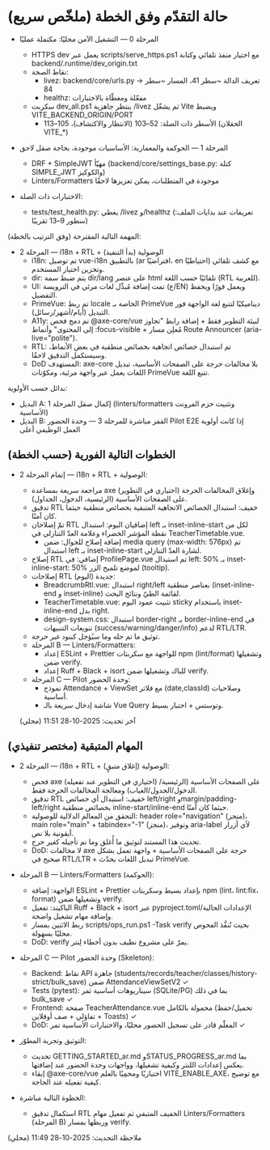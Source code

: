 # حالة التقدّم وفق الخطة (ملخّص سريع)

- المرحلة 0 — التشغيل الآمن محليًا: مكتملة عمليًا
  - HTTPS dev يعمل عبر scripts/serve_https.ps1 مع اختيار منفذ تلقائي وكتابة backend/.runtime/dev_origin.txt
  - نقاط الصحة:
    - livez: backend/core/urls.py → تعريف الدالة ~سطر 41، المسار ~سطر 84
    - healthz: مفعّلة ومغطّاة بالاختبارات
  - سكربت dev_all.ps1 ينتظر جاهزية /livez ثم يشغّل Vite ويضبط VITE_BACKEND_ORIGIN/PORT
    - الأسطر ذات الصلة: 52–103 (الانتظار والاكتشاف)، 105–113 (الحقلان VITE_*)

- المرحلة 1 — الحوكمة والمعمارية: الأساسيات موجودة، بحاجة صقل لاحق
  - DRF + SimpleJWT مهيّأ (backend/core/settings_base.py: كتلة SIMPLE_JWT والكوكيز)
  - Linters/Formatters موجودة في المتطلبات، يمكن تعزيزها لاحقًا

- الاختبارات ذات الصلة:
  - tests/test_health.py: يغطي /livez و/healthz (تعريفات عند بدايات الملف: سطور 9–13 تقريبًا)

المهمة التالية المقترحة (وفق الترتيب بالخطة):
- المرحلة 2 — i18n + RTL + الوصولية (بدأ التنفيذ)
  - i18n: تم توصيل vue-i18n بالتطبيق (ar افتراضيًا، en احتياطيًا) مع كشف تلقائي وتخزين اختيار المستخدم.
  - dir: يتم ضبط سمة dir/lang على عنصر html تلقائيًا حسب اللغة (RTL للعربية).
  - UI: تمت إضافة مُبدِّل لغات مرئي في الترويسة (ع/EN) ويعمل فورًا ويحفظ التفضيل.
  - PrimeVue: تم ربط locale الخاصة بـ PrimeVue ديناميكيًا لتتبع لغة الواجهة فور التبديل (أيام/أشهر/رسائل).
  - A11y: تم دمج فحص @axe-core/vue لبيئة التطوير فقط + إضافة رابط "تجاوز إلى المحتوى" وأنماط :focus-visible + مُعلِن مسار Route Announcer (aria-live="polite").
  - RTL: تم استبدال خصائص اتجاهية بخصائص منطقية في بعض الأنماط، وسيستكمل التدقيق لاحقًا.
  - DoD المستهدف: axe-core بلا مخالفات حرجة على الصفحات الأساسية، تبديل اللغات يعمل عبر واجهة مرئية، ومكوّنات PrimeVue تتبع اللغة.

بدائل حسب الأولوية:
- البديل A: إكمال صقل المرحلة 1 (linters/formatters وتثبيت حزم الفرونت الأساسية)
- البديل B: القفز مباشرة للمرحلة 3 — وحدة الحضور Pilot E2E إذا كانت أولوية العمل الوظيفي أعلى

## الخطوات التالية الفورية (حسب الخطة)
- إتمام المرحلة 2 — i18n + RTL + الوصولية:
  - مراجعة سريعة بمساعدة axe (اختياري في التطوير) وإغلاق المخالفات الحرجة على الصفحات الأساسية (الرئيسية، الدخول، الجداول).
  - تدقيق RTL خفيف: استبدال الخصائص الاتجاهية المتبقية بخصائص منطقية حيثما كان آمنًا.
  - تمّ إصلاحان RTL إضافيان اليوم: استبدال left بـ inset-inline-start لكل من نقطة المؤشر الخضراء وعلامة العدّ التنازلي في TeacherTimetable.vue.
    - إضافة إصلاح للجوال: ضمن media query (max-width: 576px) تم استبدال left بـ inset-inline-start لشارة العدّ التنازلي.
  - إصلاح RTL إضافي: في ProfilePage.vue تم استبدال left: 50% بـ inset-inline-start: 50% لموضع تلميح الزر (tooltip).
  - إصلاحات RTL جديدة (اليوم):
    - BreadcrumbRtl.vue: استبدال right/left بعناصر منطقية (inset-inline-end و inset-inline) لقائمة الطيّ ونتائج البحث.
    - TeacherTimetable.vue: تثبيت عمود اليوم sticky باستخدام inset-inline-end بدل right.
    - design-system.css: استبدال border-right بـ border-inline-end في تنويعات التنبيهات (success/warning/danger/info) لدعم RTL/LTR.
  - توثيق ما تم حله وما سيُؤجل كبنود غير حرجة.
  - المرحلة B — Linters/Formatters:
    - إعداد ESLint + Prettier للواجهة مع سكربتات npm (lint/format) وتشغيلها ضمن verify.
    - إعداد Ruff + Black + isort للباك وتشغيلها ضمن verify.
  - المرحلة C — Pilot وحدة الحضور:
    - نموذج Attendance + ViewSet مع فلاتر (date,classId) وصلاحيات أساسية.
    - شاشة إدخال سريعة بالـ Vue Query وتوستس + اختبار بسيط.

  آخر تحديث: 2025-10-28 11:51 (محلي)

## المهام المتبقية (مختصر تنفيذي)
- المرحلة 2 — i18n + RTL + الوصولية (إغلاق متبقٍ):
  - فحص axe (اختياري في التطوير عند تفعيله) على الصفحات الأساسية (الرئيسية/الدخول/الجدول/الغياب) ومعالجة المخالفات الحرجة فقط.
  - تدقيق RTL خفيف: استبدال أي خصائص left/right وmargin/padding-left/right بخصائص منطقية inline-start/inline-end حيثما كان آمنًا.
  - التحقق من المعالم الدلالية للوصولية: header role="navigation" (منجز)، main role="main" + tabindex="-1" (منجز)، وتوفير aria-label لأي أزرار أيقونية بلا نص.
  - تحديث هذا المستند لتوثيق ما أُغلق وما تم تأجيله كغير حرج.
  - DoD: لا مخالفات axe حرجة على الصفحات الأساسية + واجهة تعمل بشكل صحيح في RTL/LTR + تبديل اللغات يحدّث PrimeVue.

- المرحلة B — Linters/Formatters (الحوكمة):
  - الواجهة: إضافة ESLint + Prettier بإعداد بسيط وسكربتات npm (lint، lint:fix، format) وتشغيلها ضمن verify.
  - الباكيند: تفعيل Ruff + Black + isort عبر pyproject.toml/الإعدادات الحالية وإضافة مهام تشغيل واضحة.
  - ربط الاثنين بمسار scripts/ops_run.ps1 -Task verify بحيث تُنفَّذ الفحوص محليًا بسهولة.
  - DoD: verify يمرّ على مشروع نظيف بدون أخطاء لِنتر.

- المرحلة C — Pilot وحدة الحضور (Skeleton):
  - Backend: نقاط API جاهزة (students/records/teacher/classes/history-strict/bulk_save) ضمن AttendanceViewSetV2 ✓
  - Tests (pytest): سيناريوهات أساسية تمر (SQLite/PG) بما في ذلك bulk_save ✓
  - Frontend: صفحة TeacherAttendance.vue محمولة بالكامل (تحميل/حفظ تفاؤلي + صف أوفلاين + Toasts) ✓
  - DoD: المعلّم قادر على تسجيل الحضور محليًا، والاختبارات الأساسية تمر ✓

- التوثيق وتجربة المطوّر:
  - تحديث GETTING_STARTED_ar.md وSTATUS_PROGRESS_ar.md بما يعكس إعدادات اللنتر وكيفية تشغيلها، وواجهات وحدة الحضور عند إضافتها.
  - إبقاء @axe-core/vue اختياريًا ومحمِيًا بالعلم VITE_ENABLE_AXE، مع توضيح كيفية تفعيله عند الحاجة.

- الخطوة التالية مباشرة:
  - استكمال تدقيق RTL الخفيف المتبقي ثم تفعيل مهام Linters/Formatters (المرحلة B) وربطها بمسار verify.

ملاحظة التحديث: 2025-10-28 11:49 (محلي)